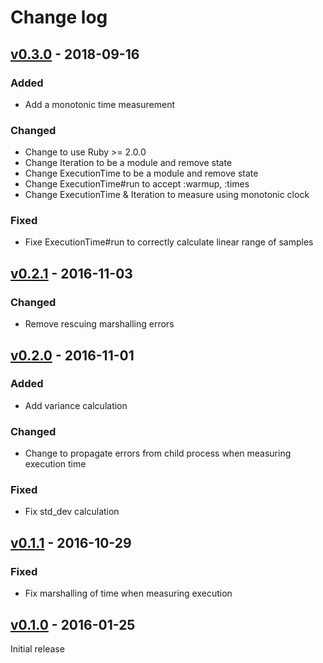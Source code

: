 # Change log

## [v0.3.0] - 2018-09-16

### Added
* Add a monotonic time measurement

### Changed
* Change to use Ruby >= 2.0.0
* Change Iteration to be a module and remove state
* Change ExecutionTime to be a module and remove state
* Change ExecutionTime#run to accept :warmup, :times
* Change ExecutionTime & Iteration to measure using monotonic clock

### Fixed
* Fixe ExecutionTime#run to correctly calculate linear range of samples

## [v0.2.1] - 2016-11-03

### Changed
* Remove rescuing marshalling errors

## [v0.2.0] - 2016-11-01

### Added
* Add variance calculation

### Changed
* Change to propagate errors from child process when measuring execution time

### Fixed
* Fix std_dev calculation

## [v0.1.1] - 2016-10-29

### Fixed
* Fix marshalling of time when measuring execution

## [v0.1.0] - 2016-01-25

Initial release

[v0.3.0]: https://github.com/piotrmurach/benchmark-perf/compare/v0.2.1...v0.3.0
[v0.2.1]: https://github.com/piotrmurach/benchmark-perf/compare/v0.2.0...v0.2.1
[v0.2.0]: https://github.com/piotrmurach/benchmark-perf/compare/v0.1.1...v0.2.0
[v0.1.1]: https://github.com/piotrmurach/benchmark-perf/compare/v0.1.0...v0.1.1
[v0.1.0]: https://github.com/piotrmurach/benchmark-perf/compare/v0.1.0
